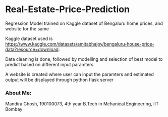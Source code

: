 # Real-Estate-Price-Prediction
Regression Model trained on Kaggle dataset of Bengaluru home prices, and website for the same

Kaggle dataset used is https://www.kaggle.com/datasets/amitabhajoy/bengaluru-house-price-data?resource=download.

Data cleaning is done, followed by modelling and selection of best model to predict based on different input paramters.

A website is created where user can input the paramters and estimated output will be displayed through python flask server

### About Me: 
Mandira Ghosh, 190100073, 4th year B.Tech in Mchanical Engineering, IIT Bombay 
